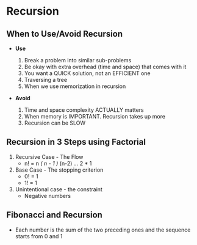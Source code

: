 # Recursion

## When to Use/Avoid Recursion

- **Use**
    1. Break a problem into similar sub-problems
    2. Be okay with extra overhead (time and space) that comes with it
    3. You want a QUICK solution, not an EFFICIENT one
    4. Traversing a tree
    5. When we use memorization in recursion

- **Avoid**
    1. Time and space complexity ACTUALLY matters
    2. When memory is IMPORTANT. Recursion takes up more
    3. Recursion can be SLOW

## Recursion in 3 Steps using Factorial

1. Recursive Case - The Flow
    - n! = n *( n - 1 )* (n-2) *...* 2 * 1
2. Base Case - The stopping criterion
    - 0! = 1
    - 1! = 1
3. Unintentional case - the constraint
    - Negative numbers

## Fibonacci and Recursion

- Each number is the sum of the two preceding ones and the sequence starts from 0 and 1
